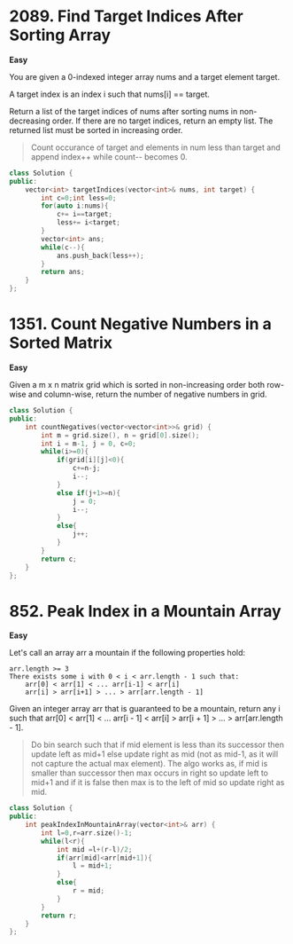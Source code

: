 # 2089. Find Target Indices After Sorting Array
**Easy**

You are given a 0-indexed integer array nums and a target element target.

A target index is an index i such that nums[i] == target.

Return a list of the target indices of nums after sorting nums in non-decreasing order. If there are no target indices, return an empty list. The returned list must be sorted in increasing order.

> Count occurance of target and elements in num less than target and append index++ while count-- becomes 0.

```c++
class Solution {
public:
    vector<int> targetIndices(vector<int>& nums, int target) {
        int c=0;int less=0;
        for(auto i:nums){
            c+= i==target;
            less+= i<target;
        }
        vector<int> ans;
        while(c--){
            ans.push_back(less++);
        }
        return ans;
    }
};
```

# 1351. Count Negative Numbers in a Sorted Matrix
**Easy**

Given a m x n matrix grid which is sorted in non-increasing order both row-wise and column-wise, return the number of negative numbers in grid.

```c++
class Solution {
public:
    int countNegatives(vector<vector<int>>& grid) {
        int m = grid.size(), n = grid[0].size();
        int i = m-1, j = 0, c=0;
        while(i>=0){
            if(grid[i][j]<0){
                c+=n-j;
                i--;
            }
            else if(j+1>=n){
                j = 0;
                i--;
            }
            else{
                j++;
            }
        }
        return c;
    }
};
```

# 852. Peak Index in a Mountain Array
**Easy**

Let's call an array arr a mountain if the following properties hold:

    arr.length >= 3
    There exists some i with 0 < i < arr.length - 1 such that:
        arr[0] < arr[1] < ... arr[i-1] < arr[i]
        arr[i] > arr[i+1] > ... > arr[arr.length - 1]

Given an integer array arr that is guaranteed to be a mountain, return any i such that arr[0] < arr[1] < ... arr[i - 1] < arr[i] > arr[i + 1] > ... > arr[arr.length - 1].

> Do bin search such that if mid element is less than its successor then update left as mid+1 else update right as mid (not as mid-1, as it will not capture the actual max element). The algo works as, if mid is smaller than successor then max occurs in right so update left to mid+1 and if it is false then max is to the left of mid so update right as mid.

```c++
class Solution {
public:
    int peakIndexInMountainArray(vector<int>& arr) {
        int l=0,r=arr.size()-1;
        while(l<r){
            int mid =l+(r-l)/2;
            if(arr[mid]<arr[mid+1]){
                l = mid+1;
            }
            else{
                r = mid;
            }
        }
        return r;
    }
};
```

# 

```c++

```